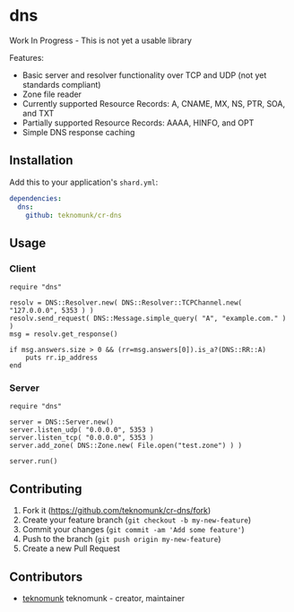 # dns

Work In Progress - This is not yet a usable library

Features:
 * Basic server and resolver functionality over TCP and UDP (not yet standards compliant)
 * Zone file reader
 * Currently supported Resource Records: A, CNAME, MX, NS, PTR, SOA, and TXT
 * Partially supported Resource Records: AAAA, HINFO, and OPT
 * Simple DNS response caching

## Installation

Add this to your application's `shard.yml`:

```yaml
dependencies:
  dns:
    github: teknomunk/cr-dns
```

## Usage

### Client
```crystal
require "dns"

resolv = DNS::Resolver.new( DNS::Resolver::TCPChannel.new( "127.0.0.0", 5353 ) )
resolv.send_request( DNS::Message.simple_query( "A", "example.com." ) )
msg = resolv.get_response()

if msg.answers.size > 0 && (rr=msg.answers[0]).is_a?(DNS::RR::A)
	puts rr.ip_address
end
```

### Server
```crystal
require "dns"

server = DNS::Server.new()
server.listen_udp( "0.0.0.0", 5353 )
server.listen_tcp( "0.0.0.0", 5353 )
server.add_zone( DNS::Zone.new( File.open("test.zone") ) )

server.run()
```

## Contributing

1. Fork it (<https://github.com/teknomunk/cr-dns/fork>)
2. Create your feature branch (`git checkout -b my-new-feature`)
3. Commit your changes (`git commit -am 'Add some feature'`)
4. Push to the branch (`git push origin my-new-feature`)
5. Create a new Pull Request

## Contributors

- [teknomunk](https://github.com/teknomunk) teknomunk - creator, maintainer
